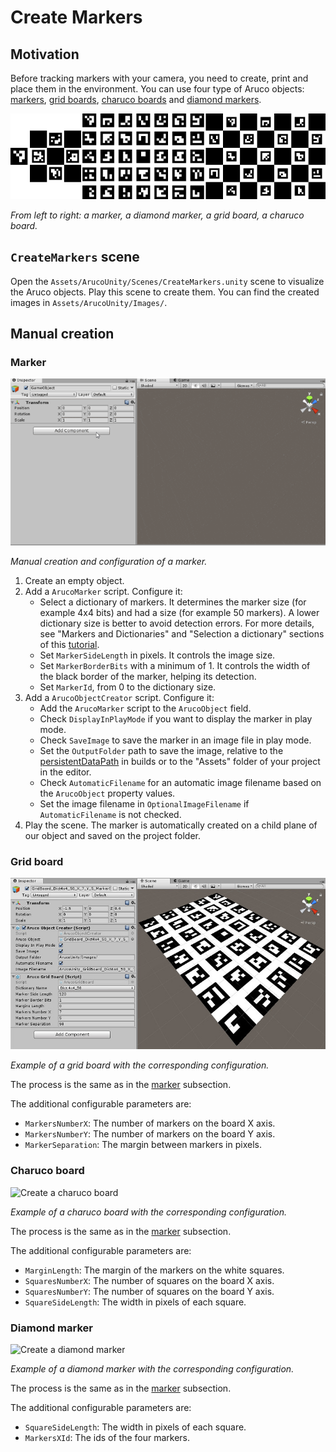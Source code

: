 # Create Markers

## Motivation

Before tracking markers with your camera, you need to create, print and place them in the environment. You can use four
type of Aruco objects: [markers](https://docs.opencv.org/3.4/d5/dae/tutorial_aruco_detection.html),
[grid boards](https://docs.opencv.org/3.4/db/da9/tutorial_aruco_board_detection.html),
[charuco boards](https://docs.opencv.org/3.4/df/d4a/tutorial_charuco_detection.html) and
[diamond markers](https://docs.opencv.org/3.4/d5/d07/tutorial_charuco_diamond_detection.html).

![Aruco Objects](../images/aruco_objects.png)

*From left to right: a marker, a diamond marker, a grid board, a charuco board.*

## `CreateMarkers` scene

Open the `Assets/ArucoUnity/Scenes/CreateMarkers.unity` scene to visualize the Aruco objects. Play this scene to
create them. You can find the created images in `Assets/ArucoUnity/Images/`.

## Manual creation

### Marker

![Create a marker](../images/create_marker.gif)

*Manual creation and configuration of a marker.*

1. Create an empty object.
2. Add a `ArucoMarker` script. Configure it:
     - Select a dictionary of markers. It determines the marker size (for example 4x4 bits) and had a size (for example
     50 markers). A lower dictionary size is better to avoid detection errors. For more details, see "Markers and
     Dictionaries" and "Selection a dictionary" sections of this
     [tutorial](https://docs.opencv.org/3.4/d5/dae/tutorial_aruco_detection.html).
     - Set `MarkerSideLength` in pixels. It controls the image size.
     - Set `MarkerBorderBits` with a minimum of 1. It controls the width of the black border of the marker, helping
     its detection.
     - Set `MarkerId`, from 0 to the dictionary size.
3. Add a `ArucoObjectCreator` script. Configure it:
     - Add the `ArucoMarker` script to the `ArucoObject` field.
     - Check `DisplayInPlayMode` if you want to display the marker in play mode.
     - Check `SaveImage` to save the marker in an image file in play mode.
     - Set the `OutputFolder` path to save the image, relative to the
     [persistentDataPath](https://docs.unity3d.com/ScriptReference/Application-persistentDataPath.html) in builds or to
     the "Assets" folder of your project in the editor.
     - Check `AutomaticFilename` for an automatic image filename based on the `ArucoObject` property values.
     - Set the image filename in `OptionalImageFilename` if `AutomaticFilename` is not checked.
4. Play the scene. The marker is automatically created on a child plane of our object and saved on the project folder.

### Grid board

![Create a grid board](../images/create_grid_board.jpg)

*Example of a grid board with the corresponding configuration.*

The process is the same as in the [marker](#marker) subsection.

The additional configurable parameters are:

- `MarkersNumberX`: The number of markers on the board X axis.
- `MarkersNumberY`: The number of markers on the board Y axis.
- `MarkerSeparation`: The margin between markers in pixels.

### Charuco board

![Create a charuco board](~/images/create_charuco_board.jpg)

*Example of a charuco board with the corresponding configuration.*

The process is the same as in the [marker](#marker) subsection.

The additional configurable parameters are:

- `MarginLength`: The margin of the markers on the white squares.
- `SquaresNumberX`: The number of squares on the board X axis.
- `SquaresNumberY`: The number of squares on the board Y axis.
- `SquareSideLength`: The width in pixels of each square.

### Diamond marker

![Create a diamond marker](~/images/create_diamond.jpg)

*Example of a diamond marker with the corresponding configuration.*

The process is the same as in the [marker](#marker) subsection.

The additional configurable parameters are:

- `SquareSideLength`: The width in pixels of each square.
- `MarkersXId`: The ids of the four markers.

